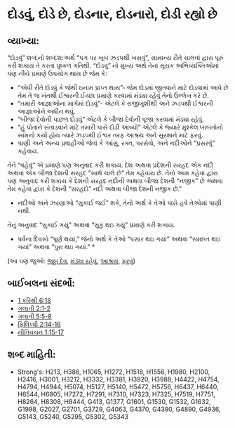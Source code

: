 # દોડવું, દોડે છે, દોડનાર, દોડનારો, દોડી રહ્યો છે 

## વ્યાખ્યા: 

“દોડવું” શબ્દનો શબ્દશ:અર્થ “પગ પર ખૂબ ઝડપથી ખસવું”, સામાન્ય રીતે ચાલવાં દ્વારા પૂરું કરી શકાય તે કરતાં પુષ્કળ ગતિથી.
“દોડવું” નો મુખ્ય અર્થ તેના સૂચક અભિવ્યક્તિઓમાં પણ નીચે પ્રમાણે ઉપયોગ થાય છે જેમ કે:

* “એવી રીતે દોડવું કે જેથી ઇનામ પ્રાપ્ત થાય”- જેમ દોડમાં જીતવાને માટે દોડવામાં આવે છે તેમ તે જ ખંતથી ઈશ્વરની ઈચ્છા પ્રમાણે કરવામાં મંડ્યા રહેવું તેનો ઉલ્લેખ કરે છે.
* “તમારી આજ્ઞાઓના માર્ગમાં દોડવું”- એટલે કે રાજીખુશીથી અને ઝડપથી ઈશ્વરની આજ્ઞાઓને અધીન થવું.
* “બીજા દેવોની પાછળ દોડવું” એટલે કે બીજા દેવોની પૂજા કરવામાં મંડ્યા રહેવું.
* “હું પોતાને સંતાડવાને માટે તમારી પાસે દોડી આવ્યો” એટલે કે જ્યારે મુશ્કેલ બાબતોનો સામનો કર્યો હોય ત્યારે ઝડપથી ઈશ્વર તરફ આશ્રય અને સુરક્ષાને માટે ફરવું.
* પાણી અને અન્ય પ્રવાહીઓ જેવાં કે આંસુ, રક્ત, પરસેવો, અને નદીઓને “પ્રસરવું” કહેવાય.

તેને “વહેવું” એ પ્રમાણે પણ અનુવાદ કરી શકાય.
દેશ અથવા પ્રદેશની સરહદ એક નદી અથવા એક બીજા દેશની સરહદ "સાથે ચાલે છે" તેમ કહેવાય છે.
તેનો આમ કહેવા દ્વારા પણ અનુવાદ કરી શકાય કે દેશની સરહદ નદીની અથવા બીજા દેશની “નજીક” છે અથવા તેમ કહેવા દ્વારા કે દેશની “સરહદો” નદી અથવા બીજા દેશની નજીક છે.”

* નદીઓ અને ઝરણાઓ “સુકાઈ જઈ” શકે, તેનો અર્થ કે તેઓ પાસે હવે તેઓમાં પાણી નથી.

તેનું અનુવાદ “સુકાઈ ગયું” અથવા “સુકું થઇ ગયું” પ્રમાણે કરી શકાય.

* પર્વના દિવસો “પૂર્ણ થયાં,” જેનો અર્થ કે તેઓ “પસાર થઇ ગયાં” અથવા “સમાપ્ત થઇ ગયાં” અથવા “પુરા થઇ ગયાં.” *

(આ પણ જુઓ: [જુઠ્ઠા દેવ](../kt/falsegod.md), [મંડ્યા રહેવું](../other/perseverance.md), [આશ્રય](../other/refuge.md), [ફરવું](../other/turn.md))

## બાઈબલના સંદર્ભો: 

* [1 કરિંથી 6:18](rc://gu/tn/help/1co/06/18)
* [ગલાતી 2:1-2](rc://gu/tn/help/gal/02/01)
* [ગલાતી 5:5-8](rc://gu/tn/help/gal/05/05)
* [ફિલિપ્પી 2:14-16](rc://gu/tn/help/php/02/14)
* [નીતિવચન 1:15-17](rc://gu/tn/help/pro/01/15)

## શબ્દ માહિતી: 

* Strong's: H213, H386, H1065, H1272, H1518, H1556, H1980, H2100, H2416, H3001, H3212, H3332, H3381, H3920, H3988, H4422, H4754, H4794, H4944, H5074, H5127, H5140, H5472, H5756, H6437, H6440, H6544, H6805, H7272, H7291, H7310, H7323, H7325, H7519, H7751, H8264, H8308, H8444, G413, G1377, G1601, G1530, G1532, G1632, G1998, G2027, G2701, G3729, G4063, G4370, G4390, G4890, G4936, G5143, G5240, G5295, G5302, G5343
